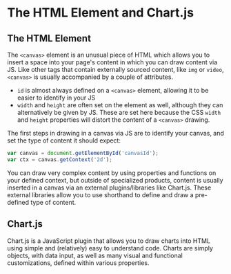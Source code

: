 # The HTML <canvas> Element and Chart.js

## The HTML <canvas> Element

The `<canvas>` element is an unusual piece of HTML which allows you to insert a space into your page's content in which you can draw content via JS. Like other tags that contain externally sourced content, like `img` or `video`, `<canvas>` is usually accompanied by a couple of attributes.

- `id` is almost always defined on a `<canvas>` element, allowing it to be easier to identify in your JS
- `width` and `height` are often set on the element as well, although they can alternatively be given by JS. These are set here because the CSS `width` and `height` properties will distort the content of a `<canvas>` drawing.

The first steps in drawing in a canvas via JS are to identify your canvas, and set the type of content it should expect:

```js
var canvas = document.getElementById('canvasId');
var ctx = canvas.getContext('2d');
```

You can draw very complex content by using properties and functions on your defined context, but outside of specialized products, content is usually inserted in a canvas via an external plugins/libraries like Chart.js. These external libraries allow you to use shorthand to define and draw a pre-defined type of content.

## Chart.js

Chart.js is a JavaScript plugin that allows you to draw charts into HTML using simple and (relatively) easy to understand code. Charts are simply objects, with data input, as well as many visual and functional customizations, defined within various properties.